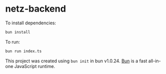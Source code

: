 # netz-backend

To install dependencies:

```bash
bun install
```

To run:

```bash
bun run index.ts
```

This project was created using `bun init` in bun v1.0.24. [Bun](https://bun.sh) is a fast all-in-one JavaScript runtime.
